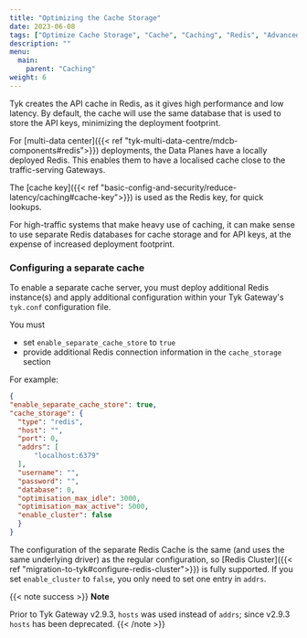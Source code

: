 ```yaml
---
title: "Optimizing the Cache Storage"
date: 2023-06-08
tags: ["Optimize Cache Storage", "Cache", "Caching", "Redis", "Advanced"]
description: ""
menu:
  main:
    parent: "Caching"
weight: 6
---
```


Tyk creates the API cache in Redis, as it gives high performance and low latency. By default, the cache will use the same database that is used to store the API keys, minimizing the deployment footprint.

For [multi-data center]({{< ref "tyk-multi-data-centre/mdcb-components#redis">}}) deployments, the Data Planes have a locally deployed Redis. This enables them to have a localised cache close to the traffic-serving Gateways.

The [cache key]({{< ref "basic-config-and-security/reduce-latency/caching#cache-key">}}) is used as the Redis key, for quick lookups.

For high-traffic systems that make heavy use of caching, it can make sense to use separate Redis databases for cache storage and for API keys, at the expense of increased deployment footprint.

### Configuring a separate cache
To enable a separate cache server, you must deploy additional Redis instance(s) and apply additional configuration within your Tyk Gateway's `tyk.conf` configuration file.

You must
 - set `enable_separate_cache_store` to `true`
 - provide additional Redis connection information in the `cache_storage` section

For example:
```json
{
"enable_separate_cache_store": true,
"cache_storage": {
  "type": "redis",
  "host": "",
  "port": 0,
  "addrs": [
      "localhost:6379"
  ],
  "username": "",
  "password": "",
  "database": 0,
  "optimisation_max_idle": 3000,
  "optimisation_max_active": 5000,
  "enable_cluster": false
  }
}
```

The configuration of the separate Redis Cache is the same (and uses the same underlying driver) as the regular configuration, so [Redis Cluster]({{< ref "migration-to-tyk#configure-redis-cluster">}}) is fully supported. If you set `enable_cluster` to `false`, you only need to set one entry in `addrs`.

{{< note success >}}
**Note**  

Prior to Tyk Gateway v2.9.3, `hosts` was used instead of `addrs`; since v2.9.3 `hosts` has been deprecated.
{{< /note >}}

